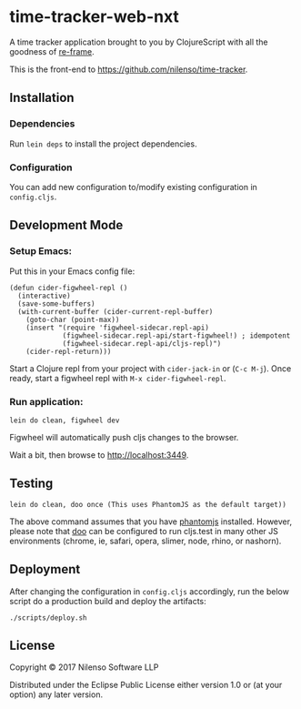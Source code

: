 # time-tracker-web-nxt

A time tracker application brought to you by ClojureScript with all the goodness
of [re-frame](https://github.com/Day8/re-frame).

This is the front-end to https://github.com/nilenso/time-tracker.

## Installation

### Dependencies

Run `lein deps` to install the project dependencies.

### Configuration

You can add new configuration to/modify existing configuration in `config.cljs`.

## Development Mode

### Setup Emacs:

Put this in your Emacs config file:

```
(defun cider-figwheel-repl ()
  (interactive)
  (save-some-buffers)
  (with-current-buffer (cider-current-repl-buffer)
    (goto-char (point-max))
    (insert "(require 'figwheel-sidecar.repl-api)
             (figwheel-sidecar.repl-api/start-figwheel!) ; idempotent
             (figwheel-sidecar.repl-api/cljs-repl)")
    (cider-repl-return)))
```

Start a Clojure repl from your project with `cider-jack-in` or (`C-c M-j`). Once
ready, start a figwheel repl with `M-x cider-figwheel-repl`.

### Run application:

```
lein do clean, figwheel dev
```

Figwheel will automatically push cljs changes to the browser.

Wait a bit, then browse to [http://localhost:3449](http://localhost:3449).

## Testing

```
lein do clean, doo once (This uses PhantomJS as the default target))
```

The above command assumes that you have [phantomjs](https://www.npmjs.com/package/phantomjs) installed. However, please note that [doo](https://github.com/bensu/doo) can be configured to run cljs.test in many other JS environments (chrome, ie, safari, opera, slimer, node, rhino, or nashorn).

## Deployment

After changing the configuration in `config.cljs` accordingly, run the below script do a production build and deploy the artifacts:

```
./scripts/deploy.sh
```

## License

Copyright © 2017 Nilenso Software LLP

Distributed under the Eclipse Public License either version 1.0 or (at your option) any later version.
